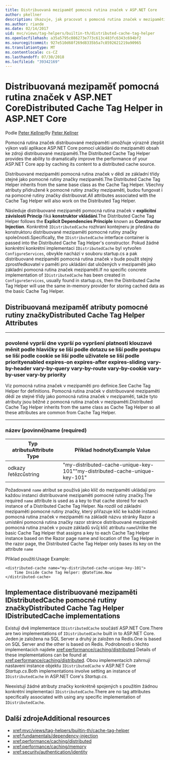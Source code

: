 ```yaml
---
title: Distribuovaná mezipaměť pomocná rutina značek v ASP.NET Core
author: pkellner
description: Ukazuje, jak pracovat s pomocná rutina značek v mezipaměti
ms.author: riande
ms.date: 02/14/2017
uid: mvc/views/tag-helpers/builtin-th/distributed-cache-tag-helper
ms.openlocfilehash: a35a5795c086273e773c613c483fc6343c694bf2
ms.sourcegitcommit: 927e510d68f269d8335b5a7c8592621219a90965
ms.translationtype: MT
ms.contentlocale: cs-CZ
ms.lasthandoff: 07/30/2018
ms.locfileid: "39342169"
---
```

# <a name="distributed-cache-tag-helper-in-aspnet-core"></a><span data-ttu-id="4f2bc-103">Distribuovaná mezipaměť pomocná rutina značek v ASP.NET Core</span><span class="sxs-lookup"><span data-stu-id="4f2bc-103">Distributed Cache Tag Helper in ASP.NET Core</span></span>

<span data-ttu-id="4f2bc-104">Podle [Peter Kellner](http://peterkellner.net)</span><span class="sxs-lookup"><span data-stu-id="4f2bc-104">By [Peter Kellner](http://peterkellner.net)</span></span> 

<span data-ttu-id="4f2bc-105">Pomocná rutina značek distribuované mezipaměti umožňuje výrazně zlepšit výkon vaší aplikace ASP.NET Core pomocí ukládání do mezipaměti obsah ke zdroji distribuované mezipaměti.</span><span class="sxs-lookup"><span data-stu-id="4f2bc-105">The Distributed Cache Tag Helper provides the ability to dramatically improve the performance of your ASP.NET Core app by caching its content to a distributed cache source.</span></span>

<span data-ttu-id="4f2bc-106">Distribuované mezipaměti pomocná rutina značek v dědí ze základní třídy stejné jako pomocné rutiny značky mezipaměti.</span><span class="sxs-lookup"><span data-stu-id="4f2bc-106">The Distributed Cache Tag Helper inherits from the same base class as the Cache Tag Helper.</span></span> <span data-ttu-id="4f2bc-107">Všechny atributy přidružené k pomocné rutiny značky mezipaměti, budou fungovat i na pomocné rutiny značky distribuovat.</span><span class="sxs-lookup"><span data-stu-id="4f2bc-107">All attributes associated with the Cache Tag Helper will also work on the Distributed Tag Helper.</span></span>

<span data-ttu-id="4f2bc-108">Následuje distribuované mezipaměti pomocná rutina značek v **explicitní závislosti Princip** říká **konstruktor vkládání**.</span><span class="sxs-lookup"><span data-stu-id="4f2bc-108">The Distributed Cache Tag Helper follows the **Explicit Dependencies Principle** known as **Constructor Injection**.</span></span> <span data-ttu-id="4f2bc-109">Konkrétně `IDistributedCache` rozhraní kontejneru je předána do konstruktoru distribuované mezipaměti pomocné rutiny značky společnosti.</span><span class="sxs-lookup"><span data-stu-id="4f2bc-109">Specifically, the `IDistributedCache` interface container is passed into the Distributed Cache Tag Helper's constructor.</span></span> <span data-ttu-id="4f2bc-110">Pokud žádné konkrétní konkrétní implementaci `IDistributedCache` byl vytvořen `ConfigureServices`, obvykle nachází v souboru startup.cs a pak distribuované mezipaměti pomocná rutina značek v bude použit stejný zprostředkovatel v paměti pro ukládání dat uložených v mezipaměti jako základní pomocná rutina značek mezipaměti.</span><span class="sxs-lookup"><span data-stu-id="4f2bc-110">If no specific concrete implementation of `IDistributedCache` has been created in `ConfigureServices`, usually found in startup.cs, then the Distributed Cache Tag Helper will use the same in-memory provider for storing cached data as the basic Cache Tag Helper.</span></span>

## <a name="distributed-cache-tag-helper-attributes"></a><span data-ttu-id="4f2bc-111">Distribuovaná mezipaměť atributy pomocné rutiny značky</span><span class="sxs-lookup"><span data-stu-id="4f2bc-111">Distributed Cache Tag Helper Attributes</span></span>

- - -

### <a name="enabled-expires-on-expires-after-expires-sliding-vary-by-header-vary-by-query-vary-by-route-vary-by-cookie-vary-by-user-vary-by-priority"></a><span data-ttu-id="4f2bc-112">povolené vyprší dne vyprší po vypršení platnosti klouzavé měnit podle hlavičky se liší podle dotazu se liší podle postupu se liší podle cookie se liší podle uživatele se liší podle priority</span><span class="sxs-lookup"><span data-stu-id="4f2bc-112">enabled expires-on expires-after expires-sliding vary-by-header vary-by-query vary-by-route vary-by-cookie vary-by-user vary-by priority</span></span>

<span data-ttu-id="4f2bc-113">Viz pomocná rutina značek v mezipaměti pro definice.</span><span class="sxs-lookup"><span data-stu-id="4f2bc-113">See Cache Tag Helper for definitions.</span></span> <span data-ttu-id="4f2bc-114">Pomocná rutina značek v distribuované mezipaměti dědí ze stejné třídy jako pomocná rutina značek v mezipaměti, takže tyto atributy jsou běžné z pomocná rutina značek v mezipaměti.</span><span class="sxs-lookup"><span data-stu-id="4f2bc-114">Distributed Cache Tag Helper inherits from the same class as Cache Tag Helper so all these attributes are common from Cache Tag Helper.</span></span>

- - -

### <a name="name-required"></a><span data-ttu-id="4f2bc-115">název (povinné)</span><span class="sxs-lookup"><span data-stu-id="4f2bc-115">name (required)</span></span>

| <span data-ttu-id="4f2bc-116">Typ atributu</span><span class="sxs-lookup"><span data-stu-id="4f2bc-116">Attribute Type</span></span>    | <span data-ttu-id="4f2bc-117">Příklad hodnoty</span><span class="sxs-lookup"><span data-stu-id="4f2bc-117">Example Value</span></span>     |
|----------------   |----------------   |
| <span data-ttu-id="4f2bc-118">odkazy řetězců</span><span class="sxs-lookup"><span data-stu-id="4f2bc-118">string</span></span>    | <span data-ttu-id="4f2bc-119">"my-distributed-cache-unique-key-101"</span><span class="sxs-lookup"><span data-stu-id="4f2bc-119">"my-distributed-cache-unique-key-101"</span></span>     |

<span data-ttu-id="4f2bc-120">Požadované `name` atribut se používá jako klíč do mezipaměti ukládají pro každou instanci distribuované mezipaměti pomocné rutiny značky.</span><span class="sxs-lookup"><span data-stu-id="4f2bc-120">The required `name` attribute is used as a key to that cache stored for each instance of a Distributed Cache Tag Helper.</span></span> <span data-ttu-id="4f2bc-121">Na rozdíl od základní mezipaměti pomocné rutiny značky, který přiřazuje klíč ke každé instanci pomocná rutina značek v mezipaměti na základě názvu stránky Razor a umístění pomocná rutina značky razor stránce distribuované mezipaměti pomocná rutina značek v pouze základů svůj klíč atributu `name`</span><span class="sxs-lookup"><span data-stu-id="4f2bc-121">Unlike the basic Cache Tag Helper that assigns a key to each Cache Tag Helper instance based on the Razor page name and location of the Tag Helper in the razor page, the Distributed Cache Tag Helper only bases its key on the attribute `name`</span></span>

<span data-ttu-id="4f2bc-122">Příklad použití:</span><span class="sxs-lookup"><span data-stu-id="4f2bc-122">Usage Example:</span></span>

```cshtml
<distributed-cache name="my-distributed-cache-unique-key-101">
    Time Inside Cache Tag Helper: @DateTime.Now
</distributed-cache>
```

## <a name="distributed-cache-tag-helper-idistributedcache-implementations"></a><span data-ttu-id="4f2bc-123">Implementace distribuované mezipaměti IDistributedCache pomocné rutiny značky</span><span class="sxs-lookup"><span data-stu-id="4f2bc-123">Distributed Cache Tag Helper IDistributedCache implementations</span></span>

<span data-ttu-id="4f2bc-124">Existují dvě implementace `IDistributedCache` součástí ASP.NET Core.</span><span class="sxs-lookup"><span data-stu-id="4f2bc-124">There are two implementations of `IDistributedCache` built in to ASP.NET Core.</span></span> <span data-ttu-id="4f2bc-125">Jeden je založena na SQL Server a druhý je založen na Redis.</span><span class="sxs-lookup"><span data-stu-id="4f2bc-125">One is based on SQL Server and the other is based on Redis.</span></span> <span data-ttu-id="4f2bc-126">Podrobnosti o těchto implementacích najdete <xref:performance/caching/distributed>.</span><span class="sxs-lookup"><span data-stu-id="4f2bc-126">Details of these implementations can be found at <xref:performance/caching/distributed>.</span></span> <span data-ttu-id="4f2bc-127">Obou implementacích zahrnují nastavení instance objektu `IDistributedCache` v ASP.NET Core *Startup.cs*.</span><span class="sxs-lookup"><span data-stu-id="4f2bc-127">Both implementations involve setting an instance of `IDistributedCache` in ASP.NET Core's *Startup.cs*.</span></span>

<span data-ttu-id="4f2bc-128">Neexistují žádné atributy značky konkrétně spojených s použitím žádnou konkrétní implementaci `IDistributedCache`.</span><span class="sxs-lookup"><span data-stu-id="4f2bc-128">There are no tag attributes specifically associated with using any specific implementation of `IDistributedCache`.</span></span>

## <a name="additional-resources"></a><span data-ttu-id="4f2bc-129">Další zdroje</span><span class="sxs-lookup"><span data-stu-id="4f2bc-129">Additional resources</span></span>

* <xref:mvc/views/tag-helpers/builtin-th/cache-tag-helper>
* <xref:fundamentals/dependency-injection>
* <xref:performance/caching/distributed>
* <xref:performance/caching/memory>
* <xref:security/authentication/identity>
